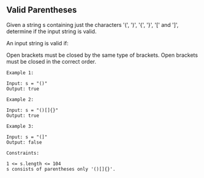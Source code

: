 ## Valid Parentheses
Given a string s containing just the characters '(', ')', '{', '}', '[' and ']', determine if the input string is valid.

An input string is valid if:

Open brackets must be closed by the same type of brackets.
Open brackets must be closed in the correct order.
 
```
Example 1:

Input: s = "()"
Output: true
```
```
Example 2:

Input: s = "()[]{}"
Output: true
```
```
Example 3:

Input: s = "(]"
Output: false
```
```
Constraints:

1 <= s.length <= 104
s consists of parentheses only '()[]{}'.
```